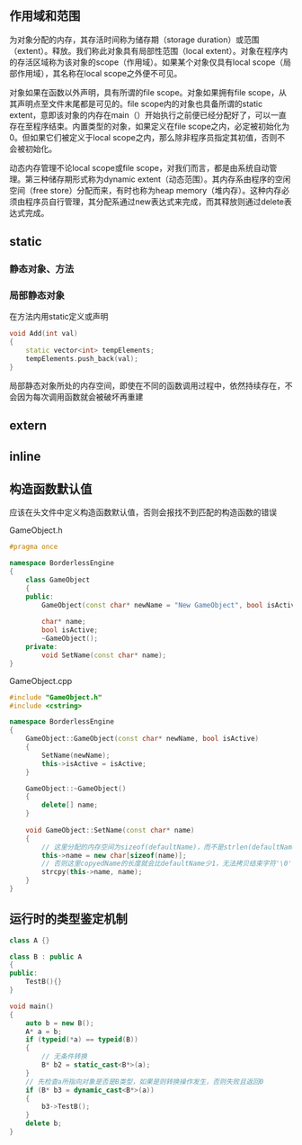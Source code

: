 ## 作用域和范围

为对象分配的内存，其存活时间称为储存期（storage duration）或范围（extent）。释放。我们称此对象具有局部性范围（local extent）。对象在程序内的存活区域称为该对象的scope（作用域）。如果某个对象仅具有local scope（局部作用域），其名称在local scope之外便不可见。

对象如果在函数以外声明，具有所谓的file scope。对象如果拥有file scope，从其声明点至文件末尾都是可见的。file scope内的对象也具备所谓的static extent，意即该对象的内存在main（）开始执行之前便已经分配好了，可以一直存在至程序结束。内置类型的对象，如果定义在file scope之内，必定被初始化为0。但如果它们被定义于local scope之内，那么除非程序员指定其初值，否则不会被初始化。

动态内存管理不论local scope或file scope，对我们而言，都是由系统自动管理。第三种储存期形式称为dynamic extent（动态范围）。其内存系由程序的空闲空间（free store）分配而来，有时也称为heap memory（堆内存）。这种内存必须由程序员自行管理，其分配系通过new表达式来完成，而其释放则通过delete表达式完成。

## static

### 静态对象、方法

### 局部静态对象

在方法内用static定义或声明

``` c++
void Add(int val)
{
    static vector<int> tempElements;
    tempElements.push_back(val);
}
```

局部静态对象所处的内存空间，即使在不同的函数调用过程中，依然持续存在，不会因为每次调用函数就会被破坏再重建

## extern



## inline



## 构造函数默认值

应该在头文件中定义构造函数默认值，否则会报找不到匹配的构造函数的错误

GameObject.h

``` c++
#pragma once

namespace BorderlessEngine
{
	class GameObject
	{
	public:
		GameObject(const char* newName = "New GameObject", bool isActive = true);
        		
		char* name;
		bool isActive;
		~GameObject();
	private:
		void SetName(const char* name);
}
```

GameObject.cpp

``` c++
#include "GameObject.h"
#include <cstring>

namespace BorderlessEngine
{
	GameObject::GameObject(const char* newName, bool isActive)
	{
		SetName(newName);
		this->isActive = isActive;
	}

	GameObject::~GameObject()
	{
		delete[] name;
	}
    
    void GameObject::SetName(const char* name)
	{
		// 这里分配的内存空间为sizeof(defaultName)，而不是strlen(defaultName)
		this->name = new char[sizeof(name)];
		// 否则这里copyedName的长度就会比defaultName少1，无法拷贝结束字符'\0'
		strcpy(this->name, name);
	}
}
```

## 运行时的类型鉴定机制

``` c++
class A {}

class B : public A 
{
public:
    TestB(){}
}

void main()
{
    auto b = new B();
    A* a = b;
    if (typeid(*a) == typeid(B))
    {
        // 无条件转换
        B* b2 = static_cast<B*>(a);
    }
    // 先检查a所指向对象是否是B类型，如果是则转换操作发生，否则失败且返回0
    if (B* b3 = dynamic_cast<B*>(a))
    {
        b3->TestB();
    }
    delete b;
}
```

